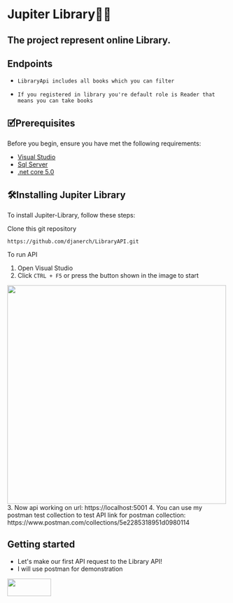 # Jupiter Library🚀:cyclone:
## The project represent online Library.

## Endpoints
* `LibraryApi includes all books which you can filter`

* `If you registered in library you're default role is Reader that means you can take books`

## 🗹Prerequisites

Before you begin, ensure you have met the following requirements:
* <a href="https://visualstudio.microsoft.com/">Visual Studio</a>
* <a href="https://www.microsoft.com/en-us/sql-server/sql-server-downloads">Sql Server</a>
* <a href="https://dotnet.microsoft.com/en-us/download/dotnet/5.0">.net core 5.0</a>

## 🛠️Installing Jupiter Library

To install Jupiter-Library, follow these steps:

Clone this git repository
```
https://github.com/djanerch/LibraryAPI.git
```

To run API

1. Open Visual Studio
2. Click `CTRL + F5` or press the button shown in the image to start
<img src="https://user-images.githubusercontent.com/96980908/196473526-a8034784-897a-4d68-a8d7-432492b221a9.png" height = "500" alt=""/>
3. Now api working on url: https://localhost:5001
4. You can use my postman test collection to test API
link for postman collection: https://www.postman.com/collections/5e2285318951d0980114

## Getting started

* Let's make our first API request to the Library API!
* I will use postman for demonstration

<img src="https://user-images.githubusercontent.com/96980908/196476881-282cc732-b8af-4576-b2fc-e9ffc9bae36d.png" height="40" width="100" alt=""/>
